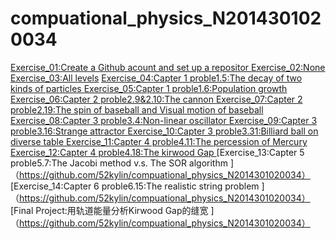 # compuational_physics_N2014301020034
[Exercise_01:Create a Github acount and set up a repositor  ](https://github.com/52kylin/compuational_physics_N2014301020034)
[Exercise_02:None](https://github.com/52kylin/compuational_physics_N2014301020034)
[Exercise_03:All levels](https://github.com/52kylin/compuational_physics_N2014301020034)
[Exercise_04:Capter 1 proble1.5:The decay of two kinds of particles ](https://github.com/52kylin/compuational_physics_N2014301020034)
[Exercise_05:Capter 1 proble1.6:Population growth ](https://github.com/52kylin/compuational_physics_N2014301020034)
[Exercise_06:Capter 2 proble2.9&2.10:The cannon ](https://github.com/52kylin/compuational_physics_N2014301020034)
[Exercise_07:Capter 2 proble2.19:The spin of baseball and Visual motion of baseball ](https://github.com/52kylin/compuational_physics_N2014301020034)
[Exercise_08:Capter 3 proble3.4:Non-linear oscillator ](https://github.com/52kylin/compuational_physics_N2014301020034)
[Exercise_09:Capter 3 proble3.16:Strange attractor ](https://github.com/52kylin/compuational_physics_N2014301020034)
[Exercise_10:Capter 3 proble3.31:Billiard ball on diverse table ](https://github.com/52kylin/compuational_physics_N2014301020034)
[Exercise_11:Capter 4 proble4.11:The percession of Mercury ](https://github.com/52kylin/compuational_physics_N2014301020034)
[Exercise_12:Capter 4 proble4.18:The kirwood Gap ](https://github.com/52kylin/compuational_physics_N2014301020034)
[Exercise_13:Capter 5 proble5.7:The Jacobi method v.s. The SOR algorithm ]（https://github.com/52kylin/compuational_physics_N2014301020034）
[Exercise_14:Capter 6 proble6.15:The realistic string problem ]（https://github.com/52kylin/compuational_physics_N2014301020034）
[Final Project:用轨道能量分析Kirwood Gap的缝宽 ]（https://github.com/52kylin/compuational_physics_N2014301020034）
